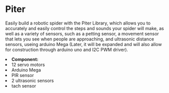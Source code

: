 # Piter
Easily build a robotic spider with the Piter Library, which allows you to accurately and easily control the steps and sounds your spider will make, as well as a variety of sensors, such as a petting sensor, a movement sensor that lets you see when people are approaching, and ultrasonic distance sensors, useing arduino Mega (Later, it will be expanded and will also allow for construction through arduino uno and I2C PWM driver).
<li>
<b>Component:</b></li>
<li>12 servo motors</li>
<li>Arduino Mega</li>
<li>PIR sensor</li>
<li>2 ultrasonic sensors</li>
<li>tach sensor</li>
